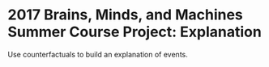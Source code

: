 # 2017 Brains, Minds, and Machines Summer Course Project: Explanation
Use counterfactuals to build an explanation of events.

